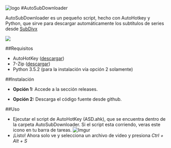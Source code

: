 ![logo](http://i.imgur.com/hwviI2A.png)
#AutoSubDownloader 

AutoSubDownloader es un pequeño script, hecho con AutoHotkey y Python, que sirve para descargar automáticamente los subtítulos de series desde [SubDivx](http://www.subdivx.com)

<img src="http://i.imgur.com/02QhNM7.gif">

##Requisitos

- AutoHotKey ([descargar](https://autohotkey.com/download/ahk-install.exe))
- 7-Zip ([descargar](http://www.7-zip.org/download.html))
- Python 3.5.2 (para la instalación vía opción 2 solamente)

##Instalación

 - 	**Opción 1:**
Accede a la sección releases.

- **Opción 2:**
Descarga el código fuente desde github.


##Uso

- Ejecutar el script de AutoHotKey (ASD.ahk), que se encuentra dentro de la carpeta AutoSubDownloader. Si el script esta corriendo, veras este icono en tu barra de tareas. ![Imgur](http://i.imgur.com/3iwdG2h.png?1)
- ¡Listo! Ahora solo ve y selecciona un archivo de video y presiona *Ctrl + Alt + S*
